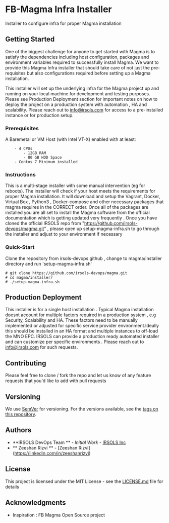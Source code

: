 # FB-Magma Infra Installer

Installer to configure infra for proper Magma installation

## Getting Started
One of the biggest challenge for anyone to get started with Magma is to satisfy the dependencies including host configuration, packages and environment variables required to successfully install Magma. We want to provide this Magma Infra installer that should take care of not just the pre-requisites but also configurations required before setting up a Magma installation.

This installer will set up the underlying infra for the Magma project up and running on your local machine for development and testing purposes.  Please see Production Deployment section for important notes on how to deploy the project on a production system with automation , HA and scalability. Please reach out to info@irsols.com for access to a pre-installed instance or for production setup.

### Prerequisites

A Baremetal or VM Host (with Intel VT-X) enabled with at least: 
```
	- 4 CPUs
        - 12GB RAM
        - 80 GB HDD Space
	- Centos 7 Minimum installed
```

### Instructions
This is a multi-stage installer with some manual intervention (eg for reboots). The installer will check if your host meets the requirements for proper Magma installation. It will download and setup the Vagrant, Docker, Virtual Box , Python3 , Docker-compose and other necessary packages that magma requires in the CORRECT order. Once all of the packages are installed you are all set to install the Magma software from the official documentation which is getting updated very frequently . 
Once you have cloned the official IRSOLS repo from "https://github.com/irsols-devops/magma.git" , please open up setup-magma-infra.sh to go through the installer and adjust to your environment if necessary

### Quick-Start
Clone the repository from irsols-devops github , change to magma/installer directory and run 'setup-magma-infra.sh'

```
# git clone https://github.com/irsols-devops/magma.git
# cd magma/installer/
# ./setup-magma-infra.sh

```

## Production Deployment

This installer is for a single host installation . Typical Magma installation doesnt account for multiple factors required in a production system , e.g Security, Scalability and HA. These factors need to be manually implemented or adjusted for specific service provider environment.Ideally this should be installed in an HA format and multiple instances to off-load the MNO EPC. 
IRSOLS can provide a production ready automated installer and can customize per specific environments . Please reach out to info@irsols.com for such requests. 


## Contributing

Please feel free to clone / fork the repo and let us know of any feature requests that you'd like to add with pull requests 

## Versioning

We use [SemVer](http://semver.org/) for versioning. For the versions available, see the [tags on this repository](https://github.com/your/project/tags). 

## Authors

* **IRSOLS DevOps Team ** - *Initial Work* - [IRSOLS Inc](https://github.com/irsols-devops)
* ** Zeeshan Rizvi ** - [Zeeshan Rizvi] (https://linkedin.com/in/zeeshanrizvi)

## License

This project is licensed under the MIT License - see the [LICENSE.md](LICENSE.md) file for details

## Acknowledgments

* Inspiration : FB Magma Open Source project


